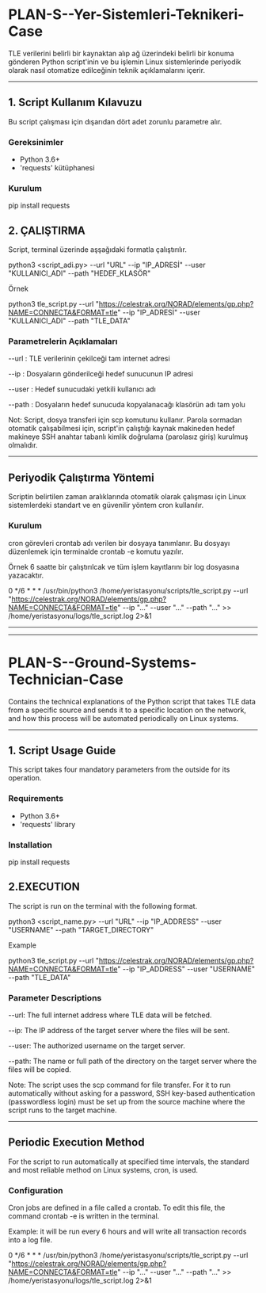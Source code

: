 # PLAN-S--Yer-Sistemleri-Teknikeri-Case

TLE verilerini belirli bir kaynaktan alıp ağ üzerindeki belirli bir konuma gönderen Python script'inin ve bu işlemin Linux sistemlerinde periyodik olarak nasıl otomatize edilceğinin teknik açıklamalarını içerir.

---

## 1. Script Kullanım Kılavuzu

Bu script çalışması için dışarıdan dört adet zorunlu parametre alır.

### Gereksinimler
* Python 3.6+
* 'requests' kütüphanesi

### Kurulum
pip install requests

## 2. ÇALIŞTIRMA

Script, terminal üzerinde aşşağıdaki formatla çalıştırılır.

python3 <script_adi.py> --url "URL" --ip "IP_ADRESİ" --user "KULLANICI_ADI" --path "HEDEF_KLASÖR"

Örnek

python3 tle_script.py --url "https://celestrak.org/NORAD/elements/gp.php?NAME=CONNECTA&FORMAT=tle" --ip "IP_ADRESİ" --user "KULLANICI_ADI" --path "TLE_DATA"


### Parametrelerin Açıklamaları

--url : TLE verilerinin çekilceği tam internet adresi

--ip : Dosyaların gönderilceği hedef sunucunun IP adresi

--user : Hedef sunucudaki yetkili kullanıcı adı

--path : Dosyaların hedef sunucuda kopyalanacağı klasörün adı tam yolu


Not: Script, dosya transferi için scp komutunu kullanır. Parola sormadan otomatik çalışabilmesi için, script'in çalıştığı kaynak makineden hedef makineye SSH anahtar tabanlı kimlik doğrulama (parolasız giriş) kurulmuş olmalıdır.

---

## Periyodik Çalıştırma Yöntemi

Scriptin belirtilen zaman aralıklarında otomatik olarak çalışması için Linux sistemlerdeki standart ve en güvenilir yöntem cron kullanılır.

### Kurulum

cron görevleri crontab adı verilen bir dosyaya tanımlanır. Bu dosyayı düzenlemek için terminalde crontab -e komutu yazılır.

Örnek 6 saatte bir çalıştırılcak ve tüm işlem kayıtlarını bir log dosyasına yazacaktır.

0 */6 * * * /usr/bin/python3 /home/yeristasyonu/scripts/tle_script.py --url "https://celestrak.org/NORAD/elements/gp.php?NAME=CONNECTA&FORMAT=tle" --ip "..." --user "..." --path "..." >> /home/yeristasyonu/logs/tle_script.log 2>&1

---
---

# PLAN-S--Ground-Systems-Technician-Case

Contains the technical explanations of the Python script that takes TLE data from a specific source and sends it to a specific location on the network, and how this process will be automated periodically on Linux systems.

---

## 1. Script Usage Guide

This script takes four mandatory parameters from the outside for its operation.

### Requirements
* Python 3.6+
* 'requests' library

### Installation
pip install requests

## 2.EXECUTION

The script is run on the terminal with the following format.

python3 <script_name.py> --url "URL" --ip "IP_ADDRESS" --user "USERNAME" --path "TARGET_DIRECTORY"

Example

python3 tle_script.py --url "https://celestrak.org/NORAD/elements/gp.php?NAME=CONNECTA&FORMAT=tle" --ip "IP_ADDRESS" --user "USERNAME" --path "TLE_DATA"


### Parameter Descriptions

--url: The full internet address where TLE data will be fetched.

--ip: The IP address of the target server where the files will be sent.

--user: The authorized username on the target server.

--path: The name or full path of the directory on the target server where the files will be copied.

Note: The script uses the scp command for file transfer. For it to run automatically without asking for a password, SSH key-based authentication (passwordless login) must be set up from the source machine where the script runs to the target machine.

---

## Periodic Execution Method

For the script to run automatically at specified time intervals, the standard and most reliable method on Linux systems, cron, is used.

### Configuration

Cron jobs are defined in a file called a crontab. To edit this file, the command crontab -e is written in the terminal.

Example: it will be run every 6 hours and will write all transaction records into a log file.

0 */6 * * * /usr/bin/python3 /home/yeristasyonu/scripts/tle_script.py --url "https://celestrak.org/NORAD/elements/gp.php?NAME=CONNECTA&FORMAT=tle" --ip "..." --user "..." --path "..." >> /home/yeristasyonu/logs/tle_script.log 2>&1
